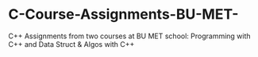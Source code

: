 # C-Course-Assignments-BU-MET-
C++ Assignments from two courses at BU MET school: Programming with C++ and Data Struct &amp; Algos with C++
